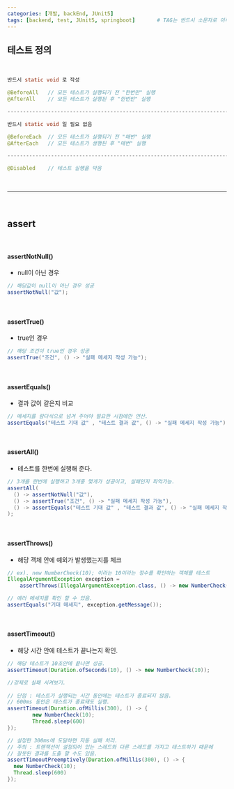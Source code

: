 ```yaml
---
categories: [개발, backEnd, JUnit5]
tags: [backend, test, JUnit5, springboot]		# TAG는 반드시 소문자로 이루어져야함!
---
```



## 테스트 정의

<br>

```java
반드시 static void 로 작성

@BeforeAll   // 모든 테스트가 실행되기 전 "한번만" 실행
@AfterAll    // 모든 테스트가 실행된 후 "한번만" 실행

----------------------------------------------------------------------------------------

반드시 static void 일 필요 없음

@BeforeEach  // 모든 테스트가 실행되기 전 "매번" 실행
@AfterEach   // 모든 테스트가 생행된 후 "매번" 실행 

----------------------------------------------------------------------------------------

@Disabled    // 테스트 실행을 막음
```

<br>

---

<br>

## assert

<br>

#### assertNotNull()
- null이 아닌 경우

```java
// 해당값이 null이 아닌 경우 성공
assertNotNull("값");
```

<br>

#### assertTrue()
 - true인 경우
```java
// 해당 조건이 true인 경우 성공
assertTrue("조건", () -> "실패 메세지 작성 가능");
```

<br>

#### assertEquals()

- 결과 값이 같은지 비교
```java
// 메세지를 람다식으로 넘겨 주어야 필요한 시점에만 연산. 
assertEquals("테스트 기대 값" , "테스트 결과 값", () -> "실패 메세지 작성 가능");
```

<br>

#### assertAll()
- 테스트를 한번에 실행해 준다.
```java
// 3개를 한번에 실행하고 3개중 몇개가 성공이고, 실패인지 파악가능.
assertAll(
  () -> assertNotNull("값"),
  () -> assertTrue("조건", () -> "실패 메세지 작성 가능"),
  () -> assertEquals("테스트 기대 값" , "테스트 결과 값", () -> "실패 메세지 작성 가능")
);


```

<br>

#### assertThrows()
- 해당 객체 안에 예외가 발생했는지를 체크
```java
// ex). new NumberCheck(10); 이라는 10이라는 정수를 확인하는 객체를 테스트 
IllegalArgumentException exception = 
    assertThrows(IllegalArgumentException.class, () -> new NumberCheck(10));

// 에러 메세지를 확인 할 수 있음.
assertEquals("기대 메세지", exception.getMessage());
```

<br>

#### assertTimeout()
- 해당 시간 안에 테스트가 끝나는지 확인.
```java
// 해당 테스트가 10초안에 끝나면 성공.
assertTimeout(Duration.ofSeconds(10), () -> new NumberCheck(10));

//강제로 실패 시켜보기.
  
// 단점 : 테스트가 실행되는 시간 동안에는 테스트가 종료되지 않음.
// 600ms 동안은 테스트가 종료돼도 실행.
assertTimeout(Duration.ofMillis(300), () -> {
        new NumberCheck(10);
        Thread.sleep(600)
});

// 설정한 300ms에 도달하면 자동 실패 처리. 
// 주의 : 트랜잭션이 설정되어 있는 스레드와 다른 스레드를 가지고 테스트하기 때문에 
// 잘못된 결과를 도출 할 수도 있음.
assertTimeoutPreemptively(Duration.ofMillis(300), () -> {
  new NumberCheck(10);
  Thread.sleep(600)
});
```

<br>

